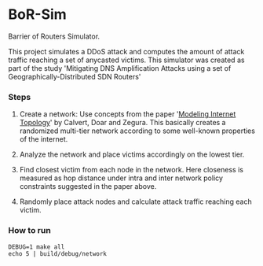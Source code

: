 # BoR-Sim

Barrier of Routers Simulator.

This project simulates a DDoS attack and computes the amount of attack traffic reaching a set of anycasted victims.
This simulator was created as part of the study
'Mitigating DNS Amplification Attacks using a set of Geographically-Distributed SDN Routers'

### Steps

1.  Create a network:
    Use concepts from the paper
    '[Modeling Internet Topology](https://www.researchgate.net/profile/Matthew_Doar/publication/3195696_Modeling_Internet_Topology/links/00b495395e3da8a00b000000.pdf)'
    by Calvert, Doar and Zegura.
    This basically creates a randomized multi-tier network according to some well-known properties of the internet.

2.  Analyze the network and place victims accordingly on the lowest tier.

3.  Find closest victim from each node in the network.
    Here closeness is measured as hop distance under intra and inter network policy constraints
    suggested in the paper above.

4.  Randomly place attack nodes and calculate attack traffic reaching each victim.

### How to run

    DEBUG=1 make all
    echo 5 | build/debug/network
